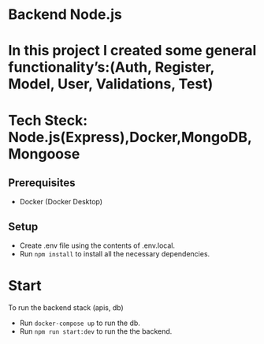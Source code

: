 # Backend Node.js

# In this project I created some general functionality’s:(Auth, Register, Model, User, Validations, Test)

# Tech Steck: Node.js(Express),Docker,MongoDB,Mongoose


## Prerequisites 

- Docker (Docker Desktop)

## Setup

- Create .env file using the contents of .env.local.
- Run `npm install` to install all the necessary dependencies.

# Start

To run the backend stack (apis, db)

- Run `docker-compose up` to run the db.
- Run `npm run start:dev` to run the the backend.


